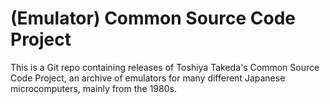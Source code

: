 (Emulator) Common Source Code Project
=====================================

This is a Git repo containing releases of Toshiya Takeda's Common
Source Code Project, an archive of emulators for many different
Japanese microcomputers, mainly from the 1980s.
